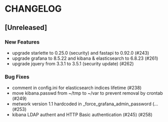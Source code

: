 # CHANGELOG

## [Unreleased]

### New Features

- upgrade starlette to 0.25.0 (security) and fastapi to 0.92.0 (#243)
- upgrade grafana to 8.5.22 and kibana & elasticsearch to 6.8.23 (#261)
- upgrade jquery from 3.3.1 to 3.5.1 (security update) (#262)

### Bug Fixes

- comment in config.ini for elasticsearch indices lifetime (#238)
- move kibana.passwd from ~/tmp to ~/var to prevent removal by crontab (#249)
- metwork version 1.1 hardcoded in _force_grafana_admin_password (… (#253)
- kibana LDAP authent and HTTP Basic authentication (#245) (#258)


